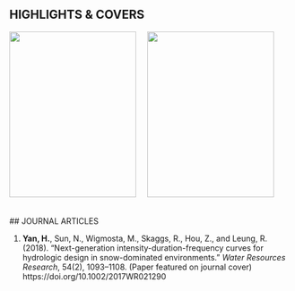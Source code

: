 ## HIGHLIGHTS & COVERS
<a href="https://doi.org/10.1002/2017WR021290" style="text-decoration:none"><img src="https://image.ibb.co/bwqUad/wrr.png" class="image2"  width="225.55" height="295.75" align="left" border="0" style="border-style: none;"> </a> &emsp;
<a href="https://link.springer.com/chapter/10.1007/978-3-319-43744-6_7" style="text-decoration:none"><img src="https://image.ibb.co/jKU3kd/rse.png" class="image2"  width="225.55" height="295.75"  border="0" style="border-style: none;"> </a> 

<br /> 
## JOURNAL ARTICLES 
<ol reversed>
  <li><strong>Yan, H.</strong>, Sun, N., Wigmosta, M., Skaggs, R., Hou, Z., and Leung, R. (2018). “Next-generation intensity-duration-frequency curves for hydrologic design in snow-dominated environments.” <em>Water Resources Research</em>, 54(2), 1093–1108. (Paper featured on journal cover) https://doi.org/10.1002/2017WR021290</li>






</ol>
